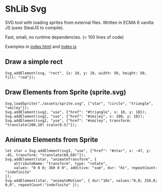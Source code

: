 # ShLib Svg
  
SVG tool with loading sprites from external files. Written in ECMA 6 vanilla JS
(uses StealJS to compile). 

Fast, small, no runtime dependencies. (< 100 lines of code)

Examples in [index.html](index.html) and [index.js](index.js)

## Draw a simple rect

```
Svg.addElement(svg, "rect", {x: 10, y: 10, width: 50, height: 50, fill: "red"});
```

## Draw Elements from Sprite (sprite.svg)

```
Svg.loadSprite("./assets/sprite.svg", ["star", "circle", "triangle", "smiley"]);
Svg.addElement(svg2, "use", {"href": "#triangle", x: 10, y: 10});
Svg.addElement(svg2, "use", {"href": "#smiley", x: 100, y: 10});
Svg.addElement(svg2, "use", {"href": "#smiley", transform: "translate(200,10) scale(0.5)"});
```

## Animate Elements from Sprite

```
let star = Svg.addElement(svg3, "use", {"href": "#star", x: -47, y: -45, transform: "translate(60,60)"});
Svg.addElement(star, "animateTransform", {
    attributeName: "transform", type: "rotate",
    values: "0 0 0; 360 0 0", additive: "sum", dur: "6s", repeatCount: "indefinite"
});
Svg.addElement(star, "animateMotion", { dur:"10s", values:"0,0; 250,0; 0,0", repeatCount:"indefinite" });
```
